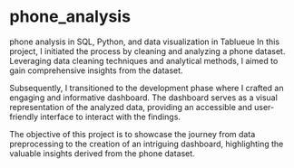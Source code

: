 # phone_analysis
phone analysis in SQL, Python, and data visualization in Tablueue
In this project, I initiated the process by cleaning and analyzing a phone dataset. Leveraging data cleaning techniques and analytical methods, I aimed to gain comprehensive insights from the dataset.

Subsequently, I transitioned to the development phase where I crafted an engaging and informative dashboard. The dashboard serves as a visual representation of the analyzed data, providing an accessible and user-friendly interface to interact with the findings.

The objective of this project is to showcase the journey from data preprocessing to the creation of an intriguing dashboard, highlighting the valuable insights derived from the phone dataset.






